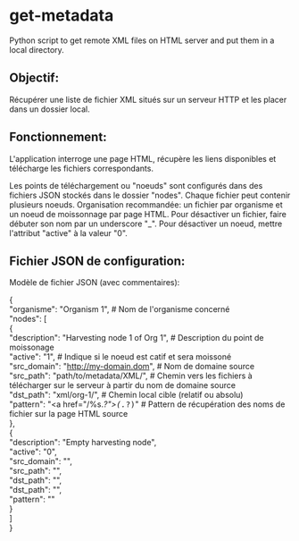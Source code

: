 # get-metadata

Python script to get remote XML files on HTML server and put them in a local directory.

## Objectif:

Récupérer une liste de fichier XML situés sur un serveur HTTP et les placer dans un dossier local.


## Fonctionnement:

L'application interroge une page HTML, récupère les liens disponibles et télécharge les fichiers correspondants.

Les points de téléchargement ou "noeuds" sont configurés dans des fichiers JSON stockés dans le dossier "nodes".
Chaque fichier peut contenir plusieurs noeuds.
Organisation recommandée: un fichier par organisme et un noeud de moissonnage par page HTML.
Pour désactiver un fichier, faire débuter son nom par un underscore "_".
Pour désactiver un noeud, mettre l'attribut "active" à la valeur "0".


## Fichier JSON de configuration:

Modèle de fichier JSON (avec commentaires):

{  
    "organisme": "Organism 1", # Nom de l'organisme concerné  
    "nodes": [  
        {  
            "description": "Harvesting node 1 of Org 1",        # Description du point de moissonage   
            "active": "1",                                      # Indique si le noeud est catif et sera moissoné  
            "src_domain": "http://my-domain.dom",               # Nom de domaine source  
            "src_path": "path/to/metadata/XML/",                # Chemin vers les fichiers à télécharger sur le serveur à partir du nom de domaine source  
            "dst_path": "xml/org-1/",                           # Chemin local cible (relatif ou absolu)  
            "pattern": "<a href=\"/%s.*?\"><tt>(.*?)</tt></a>"  # Pattern de récupération des noms de fichier sur la page HTML source  
        },  
        {  
            "description": "Empty harvesting node",  
            "active": "0",  
            "src_domain": "",  
            "src_path": "",  
            "dst_path": "",  
            "dst_path": "",  
            "pattern": ""  
        }  
    ]  
}  
